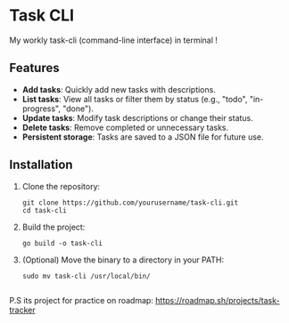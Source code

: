 # Task CLI

My workly task-cli  (command-line interface) in terminal !

## Features

- **Add tasks**: Quickly add new tasks with descriptions.
- **List tasks**: View all tasks or filter them by status (e.g., "todo", "in-progress", "done").
- **Update tasks**: Modify task descriptions or change their status.
- **Delete tasks**: Remove completed or unnecessary tasks.
- **Persistent storage**: Tasks are saved to a JSON file for future use.

## Installation

1. Clone the repository:
   ```terminal
   git clone https://github.com/yourusername/task-cli.git 
   cd task-cli
2. Build the project:
   ```terminal
   go build -o task-cli
3. (Optional) Move the binary to a directory in your PATH:
   ```terminal
   sudo mv task-cli /usr/local/bin/


P.S its project for practice on roadmap: 
https://roadmap.sh/projects/task-tracker
